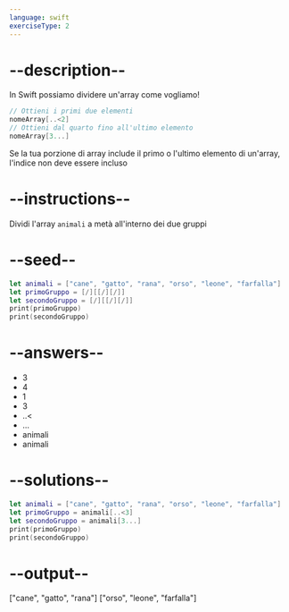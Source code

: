 ```yaml
---
language: swift
exerciseType: 2
---
```


# --description--

In Swift possiamo dividere un'array come vogliamo!
```swift
// Ottieni i primi due elementi
nomeArray[..<2]
// Ottieni dal quarto fino all'ultimo elemento
nomeArray[3...]
```
Se la tua porzione di array include il primo o l'ultimo elemento di un'array, l'indice non deve essere incluso

# --instructions--

Dividi l'array `animali` a metà all'interno dei due gruppi

# --seed--

```swift
let animali = ["cane", "gatto", "rana", "orso", "leone", "farfalla"]
let primoGruppo = [/][[/][/]]
let secondoGruppo = [/][[/][/]]
print(primoGruppo)
print(secondoGruppo)
```

# --answers--

- 3
- 4
- 1
- 3
- ..<
- ...
- animali
- animali

# --solutions--

```swift
let animali = ["cane", "gatto", "rana", "orso", "leone", "farfalla"]
let primoGruppo = animali[..<3]
let secondoGruppo = animali[3...]
print(primoGruppo)
print(secondoGruppo)
```

# --output--

["cane", "gatto", "rana"]
["orso", "leone", "farfalla"]
